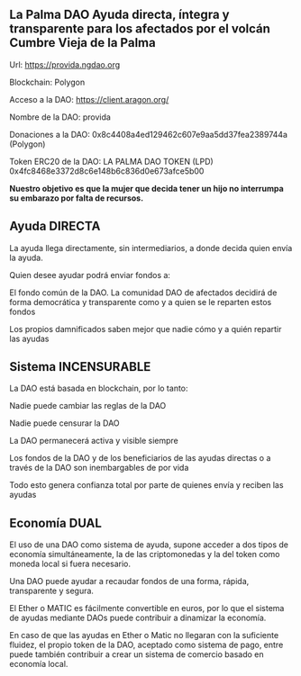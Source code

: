 ## La Palma DAO Ayuda directa, íntegra y transparente para los afectados por el volcán Cumbre Vieja de la Palma
Url: https://provida.ngdao.org

Blockchain: Polygon

Acceso a la DAO: https://client.aragon.org/

Nombre de la DAO: provida

Donaciones a la DAO: 0x8c4408a4ed129462c607e9aa5dd37fea2389744a (Polygon)

Token ERC20 de la DAO: LA PALMA DAO TOKEN (LPD) 0x4fc8468e3372d8c6e148b6c836d0e673afce5b00

**Nuestro objetivo es que la mujer que decida tener un hijo no interrumpa su embarazo por falta de recursos.**

## Ayuda DIRECTA
La ayuda llega directamente, sin intermediarios, a donde decida quien envía la ayuda.

Quien desee ayudar podrá enviar fondos a:

El fondo común de la DAO. La comunidad DAO de afectados decidirá de forma democrática y transparente como y a quien se le reparten estos fondos

Los propios damnificados saben mejor que nadie cómo y a quién repartir las ayudas

## Sistema INCENSURABLE
La DAO está basada en blockchain, por lo tanto:

Nadie puede cambiar las reglas de la DAO

Nadie puede censurar la DAO

La DAO permanecerá activa y visible siempre

Los fondos de la DAO y de los beneficiarios de las ayudas directas o a través de la DAO son inembargables de por vida

Todo esto genera confianza total por parte de quienes envía y reciben las ayudas

## Economía DUAL
El uso de una DAO como sistema de ayuda, supone acceder a dos tipos de economía simultáneamente, la de las criptomonedas y la del token como moneda local si fuera necesario.

Una DAO puede ayudar a recaudar fondos de una forma, rápida, transparente y segura.

El Ether o MATIC es fácilmente convertible en euros, por lo que el sistema de ayudas mediante DAOs puede contribuir a dinamizar la economía.

En caso de que las ayudas en Ether o Matic no llegaran con la suficiente fluidez, el propio token de la DAO, aceptado como sistema de pago, entre puede también contribuir a crear un sistema de comercio basado en economía local.
